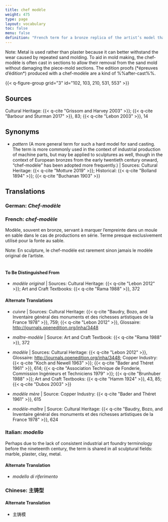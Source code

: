 ```yaml
---
title: chef modèle
weight: 475
type: page
layout: vocabulary
toc: false
menu: false
definition: "French term for a bronze replica of the artist’s model that is used to make molds for the production of large editions in sand casting. In rare cases, a chef-modèle has been used in lost-wax casting."
---
```


<div class="backmatter">
Note: Metal is used rather than plaster because it can better withstand the wear caused by repeated sand molding. To aid in mold making, the chef-modèle is often cast in sections to allow their removal from the sand mold without damaging the piece-mold sections. The edition proofs (*épreuves d’édition*) produced with a chef-modèle are a kind of %%after-cast%%.
</div>

{{< q-figure-group grid="3" id="102, 103, 210, 531, 553" >}}

## Sources

Cultural Heritage: {{< q-cite "Grissom and Harvey 2003" >}}; {{< q-cite "Barbour and Sturman 2017" >}}, 83; {{< q-cite "Lebon 2003" >}}, 14

## Synonyms

- *pattern* (A more general term for such a hard model for sand casting. The term is more commonly used in the context of industrial production of machine parts, but may be applied to sculptures as well, though in the context of European bronzes from the early twentieth century onward, “chef-modèle” has been adopted more frequently.) | Sources: Cultural Heritage: {{< q-cite "Motture 2019" >}}; Historical: {{< q-cite "Bolland 1894" >}}; {{< q-cite "Buchanan 1903" >}}

## Translations

<div class="accordion">

### **German**: *Chef-modèle*

### **French**: *chef-modèle*

Modèle, souvent en bronze, servant à marquer l’empreinte dans un moule en sable dans le cas de productions en série. Terme presque exclusivement utilisé pour la fonte au sable.

<div class="backmatter">
Note: En sculpture, le chef-modèle est rarement sinon jamais le modèle original de l’artiste.
</div>

</br>

#### To Be Distinguished From

- *modèle original* | Sources: Cultural Heritage: {{< q-cite "Lebon 2012" >}}; Art and Craft Textbooks: {{< q-cite "Rama 1988" >}}, 372

#### Alternate Translations

- *cuivre* | Sources: Cultural Heritage: {{< q-cite "Baudry, Bozo, and Inventaire général des monuments et des richesses artistiques de la France 1978" >}}, 759; {{< q-cite "Lebon 2012" >}}, Glossaire: <http://journals.openedition.org/inha/3448>

- *maître-modèle* | Source: Art and Craft Textbook: {{< q-cite "Rama 1988" >}}, 372

- *modèle* | Sources: Cultural Heritage: {{< q-cite "Lebon 2012" >}}, Glossaire: <http://journals.openedition.org/inha/3448>; Copper Industry: {{< q-cite "Koch and Newell 1963" >}}; {{< q-cite "Bader and Théret 1961" >}}, 614; {{< q-cite "Association Technique de Fonderie, Commission Ingénieurs et Techniciens 1979" >}}; {{< q-cite "Brunhuber 1988" >}}; Art and Craft Textbooks: {{< q-cite "Hamm 1924" >}}, 43, 85; {{< q-cite "Dubos 2003" >}}

- *modèle mère* | Source: Copper Industry: {{< q-cite "Bader and Théret 1961" >}}, 615

- *modèle-maître* | Source: Cultural Heritage: {{< q-cite "Baudry, Bozo, and Inventaire général des monuments et des richesses artistiques de la France 1978" >}}, 624

### **Italian**: *modello*

Perhaps due to the lack of consistent industrial art foundry terminology before the nineteenth century, the term is shared in all sculptural fields: marble, plaster, clay, metal.

#### Alternate Translation

- *modello di riferimento*

### **Chinese**: 主铸型

#### Alternate Translation

- 主铸模

</div>
